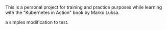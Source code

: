 This is a personal project for training and practice purposes while learning with the "Kubernetes in Action" book by
Marko Luksa.

a simples modification to test.